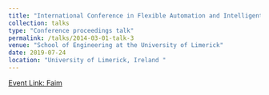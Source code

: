 ```yaml
---
title: "International Conference in Flexible Automation and Intelligent Manufacturing (FAIM) "
collection: talks
type: "Conference proceedings talk"
permalink: /talks/2014-03-01-talk-3
venue: "School of Engineering at the University of Limerick"
date: 2019-07-24
location: "University of Limerick, Ireland "
---
```


[Event Link: Faim](https://faim2019.org/)
